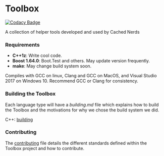# Toolbox

[![Codacy Badge](https://api.codacy.com/project/badge/Grade/91d81612df574263b9f06c8c6c3e54ea)](https://www.codacy.com/app/danieljpeck93/Toolbox?utm_source=github.com&utm_medium=referral&utm_content=CachedNerds/Toolbox&utm_campaign=badger)

A collection of helper tools developed and used by Cached Nerds

### Requirements
 * **C++1z**: Write cool code.
 * **Boost 1.64.0**: Boot.Test and others. May update version frequently.
 * **make**: May change build system soon. 

 Compiles with GCC on linux, Clang and GCC on MacOS, and Visual Studio 2017 on Windows 10. Recommend GCC or Clang for consistency. 

### Building the Toolbox
Each language type will have a _building.md_ file which explains how to build the Toolbox and the motivations for why we chose the build system we did.

C++: [building](https://github.com/CachedNerds/Toolbox/blob/issue22-build-system/C%2B%2B/building.md)

### Contributing
The [contributing](https://github.com/CachedNerds/Toolbox/blob/master/.github/CONTRIBUTING.md) file details the different standards defined within the Toolbox project and how to contribute.
